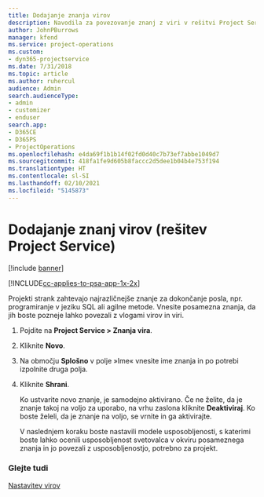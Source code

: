 ```yaml
---
title: Dodajanje znanja virov
description: Navodila za povezovanje znanj z viri v rešitvi Project Service
author: JohnPBurrows
manager: kfend
ms.service: project-operations
ms.custom:
- dyn365-projectservice
ms.date: 7/31/2018
ms.topic: article
ms.author: ruhercul
audience: Admin
search.audienceType:
- admin
- customizer
- enduser
search.app:
- D365CE
- D365PS
- ProjectOperations
ms.openlocfilehash: e4da69f1b1b14f02fd0d40c7b73ef7abbe1049d7
ms.sourcegitcommit: 418fa1fe9d605b8faccc2d5dee1b04b4e753f194
ms.translationtype: HT
ms.contentlocale: sl-SI
ms.lasthandoff: 02/10/2021
ms.locfileid: "5145873"
---
```

# <a name="add-resource-skills-project-service"></a>Dodajanje znanj virov (rešitev Project Service)

[!include [banner](../includes/psa-now-project-operations.md)]

[!INCLUDE[cc-applies-to-psa-app-1x-2x](../includes/cc-applies-to-psa-app-1x-2x.md)]

Projekti strank zahtevajo najrazličnejše znanje za dokončanje posla, npr. programiranje v jeziku SQL ali agilne metode. Vnesite posamezna znanja, da jih boste pozneje lahko povezali z vlogami virov in viri.  
  
1. Pojdite na **Project Service > Znanja vira**.  
  
2. Kliknite **Novo**.  
  
3. Na območju **Splošno** v polje »Ime« vnesite ime znanja in po potrebi izpolnite druga polja.  
  
4. Kliknite **Shrani**.  
  
   Ko ustvarite novo znanje, je samodejno aktivirano. Če ne želite, da je znanje takoj na voljo za uporabo, na vrhu zaslona kliknite **Deaktiviraj**. Ko boste želeli, da je znanje na voljo, se vrnite in ga aktivirajte.  
  
   V naslednjem koraku boste nastavili modele usposobljenosti, s katerimi boste lahko ocenili usposobljenost svetovalca v okviru posameznega znanja in jo povezali z usposobljenostjo, potrebno za projekt.  
  
### <a name="see-also"></a>Glejte tudi  
 [Nastavitev virov](../psa/set-up-resources.md)
